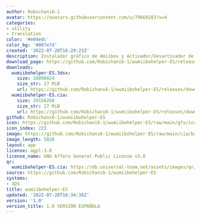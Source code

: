 ```yaml
---
author: Robichani6-1
avatar: https://avatars.githubusercontent.com/u/79669283?v=4
categories:
- utility
- translation
color: '#e0dedc'
color_bg: '#807e7d'
created: '2022-07-20T16:29:23Z'
description: Instalador gráfico de Amiibos y Activador/Desactivador de Wumiibo-ES
download_page: https://github.com/Robichani6-1/wumiibohelper-ES/releases
downloads:
  wumiibohelper-ES.3dsx:
    size: 28896824
    size_str: 27 MiB
    url: https://github.com/Robichani6-1/wumiibohelper-ES/releases/download/1.0/wumiibohelper-ES.3dsx
  wumiibohelper-ES.cia:
    size: 29156288
    size_str: 27 MiB
    url: https://github.com/Robichani6-1/wumiibohelper-ES/releases/download/1.0/wumiibohelper-ES.cia
github: Robichani6-1/wumiibohelper-ES
icon: https://github.com/Robichani6-1/wumiibohelper-ES/raw/main/gfx/icon_app.png
icon_index: 223
image: https://github.com/Robichani6-1/wumiibohelper-ES/raw/main/cia/banner.png
image_length: 5828
layout: app
license: agpl-3.0
license_name: GNU Affero General Public License v3.0
qr:
  wumiibohelper-ES.cia: https://db.universal-team.net/assets/images/qr/wumiibohelper-es-cia.png
source: https://github.com/Robichani6-1/wumiibohelper-ES
systems:
- 3DS
title: wumiibohelper-ES
updated: '2022-07-20T16:34:38Z'
version: '1.0'
version_title: 1.0 VERSIÓN ESPAÑOLA
---
```

